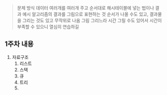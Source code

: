 > 문제 방식
> 데이터 여러개를 여러개 주고 순서대로 해시테이블에 넣는 법이나
> 결과 예시 알고리즘의 결과를 그림으로 표현하는 것
> 순서가 나올 수도 있고, 결과물을 그리는 것도 있고 무작위로 나옴
> 그림 그리느라 시간 그릴 수도 있어서 시간이 부족할 수 있으니 열심히 연습하길


## 1주차 내용
1. 자료구조
	1. 리스트
	2. 스택
	3. 큐
	4. 트리
	5. 